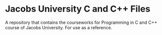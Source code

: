 # Jacobs University C and C++ Files
A repository that contains the courseworks for Programming in C and C++ course of Jacobs University. For use as a reference.
